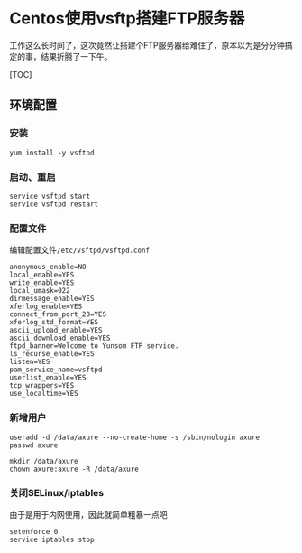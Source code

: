 # Centos使用vsftp搭建FTP服务器

工作这么长时间了，这次竟然让搭建个FTP服务器给难住了，原本以为是分分钟搞定的事，结果折腾了一下午。

[TOC]

## 环境配置

### 安装 

    yum install -y vsftpd

### 启动、重启

    service vsftpd start
    service vsftpd restart

### 配置文件

编辑配置文件`/etc/vsftpd/vsftpd.conf`
    
    anonymous_enable=NO
    local_enable=YES
    write_enable=YES
    local_umask=022
    dirmessage_enable=YES
    xferlog_enable=YES
    connect_from_port_20=YES
    xferlog_std_format=YES
    ascii_upload_enable=YES
    ascii_download_enable=YES
    ftpd_banner=Welcome to Yunsom FTP service.
    ls_recurse_enable=YES
    listen=YES
    pam_service_name=vsftpd
    userlist_enable=YES
    tcp_wrappers=YES
    use_localtime=YES

### 新增用户

    useradd -d /data/axure --no-create-home -s /sbin/nologin axure
    passwd axure
    
    mkdir /data/axure
    chown axure:axure -R /data/axure

### 关闭SELinux/iptables

由于是用于内网使用，因此就简单粗暴一点吧

    setenforce 0
    service iptables stop



